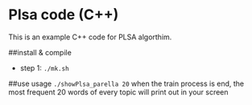 # Plsa code (C++)
This is an example C++ code for PLSA algorthim.

##install & compile

 - step 1: `./mk.sh`

##use usage
`./showPlsa_parella 20`
when the train process is end, the most frequent 20 words of every topic will print out in your screen


